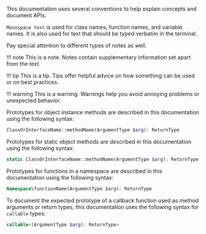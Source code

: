 This documentation uses several conventions to help explain concepts and document APIs.

`Monospace text` is used for class names, function names, and variable names. It is also used for text that should be typed verbatim in the terminal.

Pay special attention to different types of notes as well.

!!! note
    This is a note. Notes contain supplementary information set apart from the text.

!!! tip
    This is a tip. Tips offer helpful advice on how something can be used or on best practices.

!!! warning
    This is a warning. Warnings help you avoid annoying problems or unexpected behavior.

Prototypes for object instance methods are described in this documentation using the following syntax:

```php
ClassOrInterfaceName::methodName(ArgumentType $arg): ReturnType
```

Prototypes for static object methods are described in this documentation using the following syntax:

```php
static ClassOrInterfaceName::methodName(ArgumentType $arg): ReturnType
```

Prototypes for functions in a namespace are described in this documentation using the following syntax:

```php
Namespace\functionName(ArgumentType $arg): ReturnType
```

To document the expected prototype of a callback function used as method arguments or return types, this documentation uses the following syntax for `callable` types:

```php
callable<(ArgumentType $arg): ReturnType>
```

